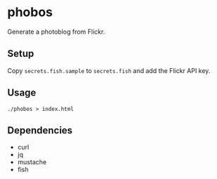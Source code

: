 # phobos

Generate a photoblog from Flickr.

## Setup

Copy `secrets.fish.sample` to `secrets.fish` and add the Flickr API key.

## Usage

    ./phobos > index.html

## Dependencies

- curl
- jq
- mustache
- fish
